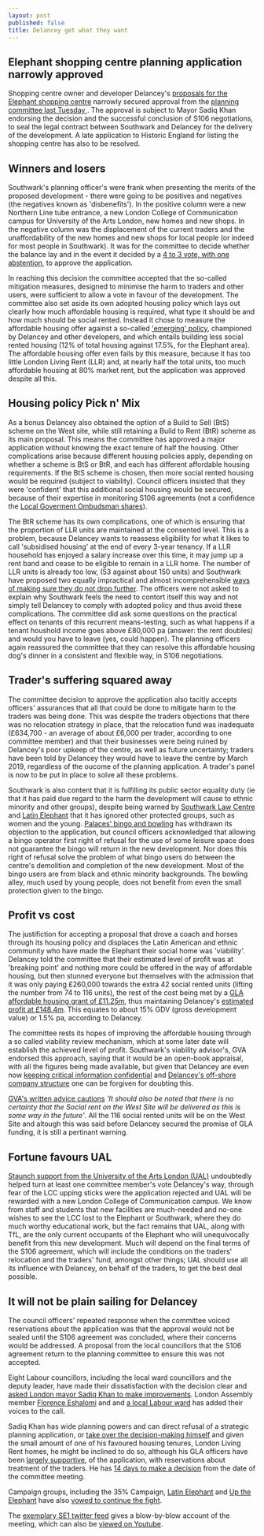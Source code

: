 ```yaml
---
layout: post
published: false
title: Delancey get what they want
---
```

## Elephant shopping centre planning application narrowly approved

Shopping centre owner and developer Delancey's [proposals for the Elephant shopping centre](https://planning.southwark.gov.uk/online-applications/applicationDetails.do?activeTab=externalDocuments&keyVal=_STHWR_DCAPR_9569810) narrowly secured approval from the [planning committee last Tuesday ](https://twitter.com/se1/status/1014434809962225664).  The approval is subject to Mayor Sadiq Khan endorsing the decision and the successful conclusion of S106 negotiations, to seal the legal contract between Southwark and Delancey for the delivery of the development.  A late application to Historic England for listing the shopping centre has also to be resolved.

## Winners and losers

Southwark's planning officer's were frank when presenting the merits of the proposed development - there were going to be positives and negatives (the negatives known as 'disbenefits').  In the positive column were a new Northern Line tube entrance, a new London College of Communication campus for University of the Arts London, new homes and new shops.  In the negative column was the displacement of the current traders and the unaffordability of the new homes and new shops for local people (or indeed for most people in Southwark).  It was for the committee to decide whether the balance lay and in the event it decided by a [4 to 3 vote, with one abstention](https://twitter.com/se1/status/1014268293442691074), to approve the application.  

In reaching this decision the committee accepted that the so-called mitigation measures, designed to minimise the harm to traders and other users, were sufficient to allow a vote in favour of the development.  The committee also set aside its own adopted housing policy which lays out clearly how much affordable housing is required, what type it should be and how much should be social rented.  Instead it chose to measure the affordable housing offer against a so-called ['emerging' policy](https://www.southwark.gov.uk/assets/attach/5811/NSP%20PSV%20FINAL.pdf), championed by Delancey and other developers, and which entails building less social rented housing (12% of total housing against 17.5%, for the Elephant area).  The affordable housing offer even fails by this measure, because it has too little London Living Rent (LLR) and, at nearly half the total units, too much affordable housing at 80% market rent, but the application was approved despite all this.

## Housing policy Pick n' Mix

As a bonus Delancey also obtained the option of a Build to Sell (BtS) scheme on the West site, while still retaining a Build to Rent (BtR) scheme as its main proposal.  This means the committee has approved a major application without knowing the exact tenure of half the housing.  Other complications arise because different housing policies apply, depending on whether a scheme is BtS or BtR, and each has different affordable housing requirements.  If the BtS scheme is chosen, then more social rented housing would be required (subject to viability). Council officers insisted that they were 'confident' that this additional social housing would be secured, because of their expertise in monitoring S106 agreements (not a confidence the [Local Goverment Ombudsman shares](http://35percent.org/2016-12-12-ombudsman-slams-southwark-for-no-s106-monitoring)).

The BtR scheme has its own complications, one of which is ensuring that the proportion of LLR units are maintained at the consented level.  This is a problem, because Delancey wants to reassess eligibility for what it likes to call 'subsidised housing' at the end of every 3-year tenancy. If a LLR household has enjoyed a salary increase over this time, it may jump up a rent band and cease to be eligible to remain in a LLR home.  The number of LLR units is already too low, (53 against about 150 units) and Southwark have proposed two equally impractical and almost incomprehensible [ways of  making sure they do not drop further](https://pbs.twimg.com/media/DhMTY3OWAAELO68.jpg).  The officers were not asked to explain why Southwark feels the need to contort itself this way and not simply tell  Delancey to comply with adopted policy and thus avoid these complications.  The committee did ask some questions on the practical effect on tenants of this recurrent means-testing, such as what happens if a tenant houshold income goes above £80,000 pa (answer: the rent doubles) and would you have to leave (yes, could happen).  The planning officers again reassured the committee that they can resolve this affordable housing dog's dinner in a consistent and flexible way, in S106 negotiations.

## Trader's suffering squared away


The committee decision to approve the application also tacitly accepts officers' assurances that all that could be done to mitigate harm to the traders was being done. This was despite the traders objections that there was no relocation strategy in place, that the relocation fund was inadequate (£634,700 - an average of about £6,000 per trader, according to one committee member) and that their businesses were being ruined by Delancey's poor upkeep of the centre, as well as future uncertainty; traders have been told by Delancey they would have to  leave the centre by March 2019, regardless of the oucome of the planning application.  A trader's panel is now to be put in place to solve all these problems.  

Southwark is also content that it is fulfilling its public sector equality duty (ie that it has paid due regard to the harm the development will cause to ethnic minority and other groups), despite being warned  by [Southwark Law Centre](http://planbuild.southwark.gov.uk/documents/?GetDocument=%7b%7b%7b!%2b3vgsnFhgtxRNSSWoQ1w3w%3d%3d!%7d%7d%7d) and [Latin Elephant](http://planbuild.southwark.gov.uk/documents/?GetDocument=%7b%7b%7b!prA%2bpmdHItiqXq2TtExNpQ%3d%3d!%7d%7d%7d) that it has ignored other protected groups, such as women and the young.  [Palaces' bingo and bowling](http://planbuild.southwark.gov.uk/documents/?GetDocument=%7b%7b%7b!v50NVbhc5ocMnv2Xw4omWw%3d%3d!%7d%7d%7d) has withdrawn its objection to the application, but council officers acknowledged that allowing a bingo operator first right of refusal for the use of some leisure space does not guarantee the bingo will return in the new development.  Nor does this right of refusal solve the problem of what bingo users do between the centre's demolition and completion of the new development.  Most of the bingo users are from black and ethnic minority backgrounds.  The bowling alley, much used by young people, does not benefit from even the small protection given to the bingo.

## Profit vs cost 

The justifiction for accepting a proposal that drove a coach and horses through its housing policy and displaces the Latin American and ethnic community who have made the Elephant their social home was 'viability'.  Delancey told the committee that their estimated level of profit was at 'breaking point' and nothing more could be offered in the way of affordable housing, but then stunned everyone but themselves  with the admission that it was only paying £260,000 towards the extra 42 social rented units (lifting the number from 74 to 116 units), the rest of the cost being met by a [GLA affordable housing grant of £11.25m](http://planbuild.southwark.gov.uk/documents/?GetDocument=%7b%7b%7b!b5xBNaYRSleWlYx6oXVrEA%3d%3d!%7d%7d%7d), thus maintaining Delancey's [estimated profit at £148.4m](http://35percent.org/2018-07-02-viability-and-delancey/).  This equates to about 15% GDV (gross development value) or 1.5% pa, according to Delancey.

The committee rests its hopes of improving the affordable housing through a so called viability review mechanism, which at some later date will establish the achieved level of profit.  Southwark's viability advisor's, GVA endorsed this approach, saying that it would be an open-book appraisal, with all the figures being made available, but given that Delancey are even now [keeping critical information confidential](http://35percent.org/2018-07-02-viability-and-delancey/) and [Delancey's off-shore company structure](http://35percent.org/tribeca-square/) one can be forgiven for doubting this.  

[GVA's written advice cautions](http://planbuild.southwark.gov.uk/documents/?GetDocument=%7b%7b%7b!LXcCuPkZXfUd47qX5Tcdtg%3d%3d!%7d%7d%7d) _'It should also be noted that there is no certainty that the Social rent on the West Site will be delivered as this is some way in the future'_.
All the 116 social rented units will be on the West Site and altough this was said before Delancey secured the promise of GLA funding, it is still a pertinant warning.

## Fortune favours UAL 

[Staunch support from the University of the Arts London (UAL)](https://twitter.com/se1/status/1014452595476369409) undoubtedly helped turn at least one committee member's vote Delancey's way, through fear of the LCC upping sticks were the application rejected and UAL will be rewarded with a new London College of Communication campus.  We know from staff and students that new facilities are much-needed and no-one wishes to see the LCC lost to the Elephant or Southwark, where they do much worthy educational work, but the fact remains that UAL, along with TfL, are the only current occupants of the Elephant who will unequivocally benefit from this new development.  Much will depend on the final terms of the S106 agreement, which will include the conditions on the traders' relocation and the traders' fund, amongst other things; UAL should use all its influence with Delancey, on behalf of the traders, to get the best deal possible.

## It will not be plain sailing for Delancey

The council  officers' repeated response when the committee voiced reservations about the application was that the approval would not be sealed until the S106 agreement was concluded, where their concerns would be addressed. A proposal from the local councillors that the S106 agreement return to the planning committee to ensure this was not accepted.

Eight Labour councillors, including the local ward councillors and the deputy leader, have made their dissatisfaction with the decision clear and [asked London mayor Sadiq Khan to make improvements](https://pbs.twimg.com/media/DhNo_cvWAAEiH2w.jpg).  London Assembly member [Florence Eshalomi](https://twitter.com/FloEshalomi/status/1014829701788045320) and and [a local Labour ward](https://twitter.com/FaradayLabour/status/1014968384579080197) has added their voices to the call.

Sadiq Khan has wide planning powers and can direct refusal of a strategic planning application, or [take over the decision-making himself](https://www.london.gov.uk/sites/default/files/PAWS/media_id_287376/elephant_and_castle_shopping_centre_initial_representation.pdf) and given the small amount of one of his favoured housing tenures, London Living Rent homes, he might be inclined to do so, although his GLA officers have been [largely supportive](https://www.london.gov.uk/sites/default/files/PAWS/media_id_287377/elephant_and_castle_shopping_centre_report.pdf), of the application, with reservations about treatment of the traders. He has [14 days to make a decision](https://www.london.gov.uk/what-we-do/planning/planning-applications-and-decisions/what-powers-does-mayor-have-planning) from the date of the committee meeting.

Campaign groups, including the 35% Campaign, [Latin Elephant](https://twitter.com/LatinElephant/status/1014486589194555393) and [Up the Elephant](https://twitter.com/UpTheElephant_/status/1014481012007620611) have also [vowed to continue the fight](https://twitter.com/UpTheElephant_/status/1014481012007620611).

The [exemplary SE1 twitter feed](https://twitter.com/se1/status/1014434809962225664) gives a blow-by-blow account of the meeting, which can also be [viewed on Youtube](https://www.youtube.com/watch?time_continue=130&v=jHlK5JibLAY).

